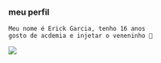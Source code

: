 ### meu perfil
    Meu nome é Erick Garcia, tenho 16 anos
    gosto de acdemia e injetar o veneninho 👿
    






![](https://media1.tenor.com/m/BzBzACvJIs4AAAAC/trenbolone-acetate.gif)

